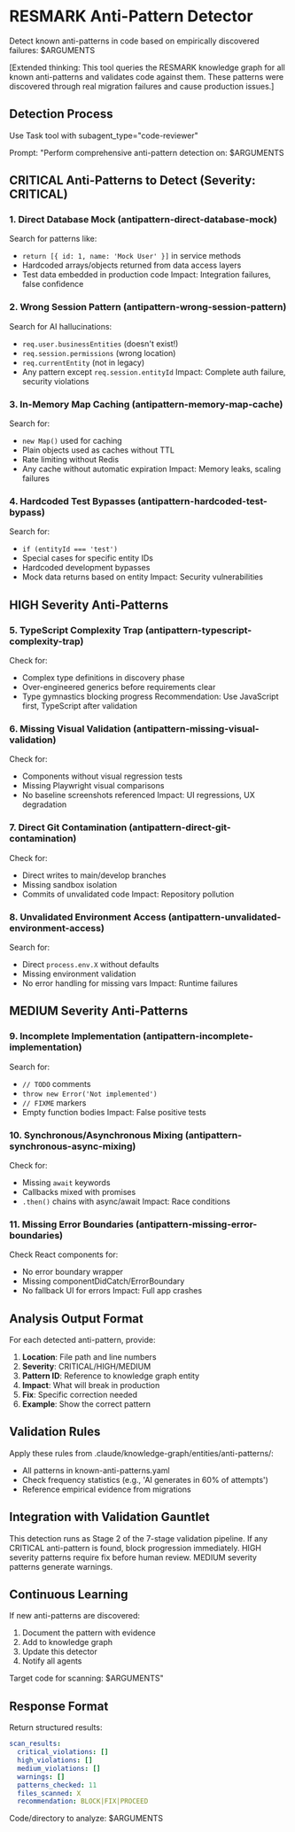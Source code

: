 # RESMARK Anti-Pattern Detector

Detect known anti-patterns in code based on empirically discovered failures: $ARGUMENTS

[Extended thinking: This tool queries the RESMARK knowledge graph for all known anti-patterns and validates code against them. These patterns were discovered through real migration failures and cause production issues.]

## Detection Process

Use Task tool with subagent_type="code-reviewer"

Prompt: "Perform comprehensive anti-pattern detection on: $ARGUMENTS

## CRITICAL Anti-Patterns to Detect (Severity: CRITICAL)

### 1. Direct Database Mock (antipattern-direct-database-mock)
Search for patterns like:
- `return [{ id: 1, name: 'Mock User' }]` in service methods
- Hardcoded arrays/objects returned from data access layers
- Test data embedded in production code
Impact: Integration failures, false confidence

### 2. Wrong Session Pattern (antipattern-wrong-session-pattern)
Search for AI hallucinations:
- `req.user.businessEntities` (doesn't exist!)
- `req.session.permissions` (wrong location)
- `req.currentEntity` (not in legacy)
- Any pattern except `req.session.entityId`
Impact: Complete auth failure, security violations

### 3. In-Memory Map Caching (antipattern-memory-map-cache)
Search for:
- `new Map()` used for caching
- Plain objects used as caches without TTL
- Rate limiting without Redis
- Any cache without automatic expiration
Impact: Memory leaks, scaling failures

### 4. Hardcoded Test Bypasses (antipattern-hardcoded-test-bypass)
Search for:
- `if (entityId === 'test')`
- Special cases for specific entity IDs
- Hardcoded development bypasses
- Mock data returns based on entity
Impact: Security vulnerabilities

## HIGH Severity Anti-Patterns

### 5. TypeScript Complexity Trap (antipattern-typescript-complexity-trap)
Check for:
- Complex type definitions in discovery phase
- Over-engineered generics before requirements clear
- Type gymnastics blocking progress
Recommendation: Use JavaScript first, TypeScript after validation

### 6. Missing Visual Validation (antipattern-missing-visual-validation)
Check for:
- Components without visual regression tests
- Missing Playwright visual comparisons
- No baseline screenshots referenced
Impact: UI regressions, UX degradation

### 7. Direct Git Contamination (antipattern-direct-git-contamination)
Check for:
- Direct writes to main/develop branches
- Missing sandbox isolation
- Commits of unvalidated code
Impact: Repository pollution

### 8. Unvalidated Environment Access (antipattern-unvalidated-environment-access)
Search for:
- Direct `process.env.X` without defaults
- Missing environment validation
- No error handling for missing vars
Impact: Runtime failures

## MEDIUM Severity Anti-Patterns

### 9. Incomplete Implementation (antipattern-incomplete-implementation)
Search for:
- `// TODO` comments
- `throw new Error('Not implemented')`
- `// FIXME` markers
- Empty function bodies
Impact: False positive tests

### 10. Synchronous/Asynchronous Mixing (antipattern-synchronous-async-mixing)
Check for:
- Missing `await` keywords
- Callbacks mixed with promises
- `.then()` chains with async/await
Impact: Race conditions

### 11. Missing Error Boundaries (antipattern-missing-error-boundaries)
Check React components for:
- No error boundary wrapper
- Missing componentDidCatch/ErrorBoundary
- No fallback UI for errors
Impact: Full app crashes

## Analysis Output Format

For each detected anti-pattern, provide:
1. **Location**: File path and line numbers
2. **Severity**: CRITICAL/HIGH/MEDIUM
3. **Pattern ID**: Reference to knowledge graph entity
4. **Impact**: What will break in production
5. **Fix**: Specific correction needed
6. **Example**: Show the correct pattern

## Validation Rules

Apply these rules from .claude/knowledge-graph/entities/anti-patterns/:
- All patterns in known-anti-patterns.yaml
- Check frequency statistics (e.g., 'AI generates in 60% of attempts')
- Reference empirical evidence from migrations

## Integration with Validation Gauntlet

This detection runs as Stage 2 of the 7-stage validation pipeline.
If any CRITICAL anti-pattern is found, block progression immediately.
HIGH severity patterns require fix before human review.
MEDIUM severity patterns generate warnings.

## Continuous Learning

If new anti-patterns are discovered:
1. Document the pattern with evidence
2. Add to knowledge graph
3. Update this detector
4. Notify all agents

Target code for scanning: $ARGUMENTS"

## Response Format

Return structured results:
```yaml
scan_results:
  critical_violations: []
  high_violations: []
  medium_violations: []
  warnings: []
  patterns_checked: 11
  files_scanned: X
  recommendation: BLOCK|FIX|PROCEED
```

Code/directory to analyze: $ARGUMENTS